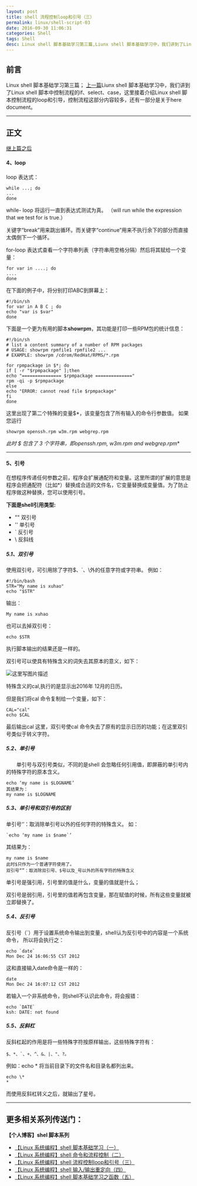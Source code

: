 ```yaml
---
layout: post
title: shell 流程控制loop和引号（三）
permalink: linux/shell-script-03
date: 2016-09-30 11:06:31
categories: Shell
tags: Shell
desc: Linux shell 脚本基础学习第三篇,Liunx shell 脚本基础学习中，我们讲到了Linux shell 脚本中控制流程的if、select、case，这里接着介绍Linux shell 脚本控制流程的loop和引导，控制流程这部分内容较多，还有一部分是关于here document。
---
```



## 前言
Linux shell 脚本基础学习第三篇；
[上一篇](http://xuhaoblog.com/linux/shell-script-02.html)Liunx shell  脚本基础学习中，我们讲到了Linux shell 脚本中控制流程的if、select、case，这里接着介绍Linux shell 脚本控制流程的loop和引导，控制流程这部分内容较多，还有一部分是关于here document。

----

## 正文
[继上篇之后](http://xuhaoblog.com/linux/shell-script-02.html)
#### **4、loop**

loop 表达式：

```
while ...; do
...
done
```
while- loop 将运行一直到表达式测试为真。
（will run while the expression that we test for is true.）

关键字“break”用来跳出循环。而关键字“continue”用来不执行余下的部分而直接太偶倒下一个循环。

for-loop 表达式查看一个字符串列表（字符串用空格分隔）然后将其赋给一个变量：

```
for var in ....; do
....
done

```
<!-- more -->
在下面的例子中，将分别打印ABC到屏幕上：

```
#!/bin/sh
for var in A B C ; do
echo "var is $var"
done
```
下面是一个更为有用的脚本**showrpm**，其功能是打印一些RPM包的统计信息：

```
#!/bin/sh
# list a content summary of a number of RPM packages
# USAGE: showrpm rpmfile1 rpmfile2 ...	
# EXAMPLE: showrpm /cdrom/RedHat/RPMS/*.rpm

for rpmpackage in $*; do
if [ -r "$rpmpackage" ];then
echo "=============== $rpmpackage =============="
rpm -qi -p $rpmpackage
else
echo "ERROR: cannot read file $rpmpackage"
fi
done

```

这里出现了第二个特殊的变量$*，该变量包含了所有输入的命令行参数值。
如果您运行

```
showrpm openssh.rpm w3m.rpm webgrep.rpm
```

**此时 $* 包含了 3 个字符串，即openssh.rpm, w3m.rpm and webgrep.rpm**

----

#### **5、引号**

在想程序传递任何参数之前，程序会扩展通配符和变量。这里所谓的扩展的意思是程序会把通配符（比如*）替换成合适的文件名，它变量替换成变量值。为了防止程序做这种替换，您可以使用引号。

**下面是shell引用类型:**

 - ""  双引号
 - ''   单引号
 - `	反引号
 - \	反斜线

##### **5.1、双引号**
使用双引号，可引用除了字符$、`、\外的任意字符或字符串。
例如：
```
#!/bin/bash
STR="My name is xuhao"
echo "$STR"
```

输出：

```
My name is xuhao
```
也可以去掉双引号：

```
echo $STR
```
执行脚本输出的结果还是一样的。

双引号可以使具有特殊含义的词失去其原本的意义，如下：

![这里写图片描述](https://img-blog.csdn.net/20160930140550992)

特殊含义的cal,执行的是显示出2016年 12月的日历。

但是我们将cal 命令复制给一个变量，如下：

```
CAL="cal"
echo $CAL
```
最后输出cal
这里，双引号使cal 命令失去了原有的显示日历的功能；在这里双引号类似于转义字符。

##### **5.2、单引号**

　　单引号与双引号类似，不同的是shell 会忽略任何引用值，即屏蔽的单引号内的特殊字符的原本含义。

```
echo ‘my name is $LOGNAME’
其结果为：
my name is $LOGNAME
```

##### **5.3、单引号和双引号的区别**

单引号‘’：取消除单引号以外的任何字符的特殊含义。
如：

```
`echo ‘my name is $name`’
```

其结果为：

```
my name is $name
此时$只作为一个普通字符使用了。 
双引号“”：取消除双引号、$号以及_号以外的所有字符的特殊含义
```

单引号是强引用，引号里的值是什么，变量的值就是什么；

双引号是弱引用，引号里的值若再包含变量，那在赋值的时候，所有这些变量就被立即替换了。


##### **5.4、反引号**

反引号（`）用于设置系统命令输出到变量，shell认为反引号中的内容是一个系统命令，
所以将会执行之：

```
echo `date`
Mon Dec 24 16:06:55 CST 2012
```

这和直接输入date命令是一样的：

```
date
Mon Dec 24 16:07:12 CST 2012
```

若输入一个非系统命令，则shell不认识此命令，将会报错：
```
echo `DATE`
ksh: DATE: not found
```


##### **5.5、反斜杠**

反斜杠起的作用是将一些特殊字符按原样输出，这些特殊字符有：

```
$、*、`、+、^、&、|、"、?。
```

例如：echo *
将当前目录下的文件名和目录名都列出来。

```
echo \*
*
```

而使用反斜杠转义之后，就输出了星号。

---
## 更多相关系列传送门： 
**【个人博客】shel 脚本系列**

 - [【Linux 系统编程】shell 脚本基础学习（一）](http://xuhaoblog.com/linux/shell-script-01.html)
 - [【Linux 系统编程】shell 命令和流程控制（二）](http://xuhaoblog.com/linux/shell-script-02.html)
 - [【Linux 系统编程】shell 流程控制loop和引号（三）](http://xuhaoblog.com/linux/shell-script-03.html)
 - [【Linux 系统编程】shell 输入/输出重定向（四）](http://xuhaoblog.com/linux/shell-script-04.html)
 - [【Linux 系统编程】shell 脚本基础学习之函数（五）](http://xuhaoblog.com/linux/shell-script-05.html)


